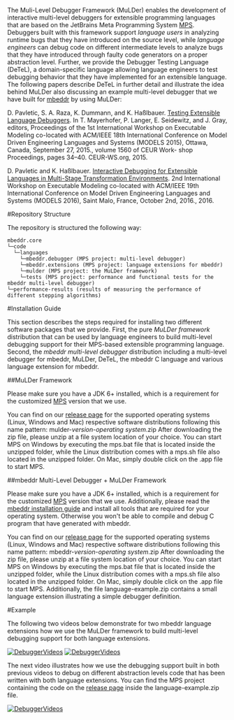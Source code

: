 The Muli-Level Debugger Framework (MuLDer) enables the development of interactive multi-level debuggers for extensible programming languages that are based on the JetBrains Meta Programming System [MPS](https://www.jetbrains.com/mps/). Debuggers built with this framework support *language users* in analyzing runtime bugs that they have introduced on the source level, while *language engineers* can debug code on different intermediate levels to analyze bugs that they have introduced through faulty code generators on a proper abstraction level. Further, we provide the Debugger Testing Language (DeTeL), a domain-specific language allowing language engineers to test debugging behavior that they have implemented for an extensible language. The following papers describe DeTeL in further detail and illustrate the idea behind MuLDer also discussing an example multi-level debugger that we have built for [mbeddr](http://mbeddr.com/) by using MuLDer:

D. Pavletic, S. A. Raza, K. Dummann, and K. Haßlbauer. [Testing Extensible Language Debuggers](http://ceur-ws.org/Vol-1560/paper6.pdf). In T. Mayerhofer, P. Langer, E. Seidewitz, and J. Gray, editors, Proceedings of the 1st International Workshop on Executable Modeling co-located with ACM/IEEE 18th International Conference on Model Driven Engineering Languages and Systems (MODELS 2015), Ottawa, Canada, September 27, 2015., volume 1560 of CEUR Work- shop Proceedings, pages 34–40. CEUR-WS.org, 2015.

D. Pavletic and K. Haßlbauer. [Interactive Debugging for Extensible Languages in Multi-Stage Transformation Environments](http://www.modelexecution.org/media/EXE2016/papers/EXE_2016_paper_10.pdf). 2nd International Workshop on Executable Modeling co-located with ACM/IEEE 19th International Conference on Model Driven Engineering Languages and Systems (MODELS 2016), Saint Malo, France, October 2nd, 2016., 2016.

#Repository Structure

The repository is structured the following way:
```
mbeddr.core
└─code
  └─languages
    └─mbeddr.debugger (MPS project: multi-level debugger)
    └─mbeddr.extensions (MPS project: language extensions for mbeddr)
    └─mulder (MPS project: the MuLDer framework)
    └─tests (MPS project: performance and functional tests for the mbeddr multi-level debugger)
└─performance-results (results of measuring the performance of different stepping algorithms)
```

#Installation Guide

This section describes the steps required for installing two different software packages that we provide. First, the pure *MuLDer framework* distribution that can be used by language engineers to build multi-level debugging support for their MPS-based extensible programming language. Second, the *mbeddr multi-level debugger* distribution including a multi-level debugger for mbeddr, MuLDer, DeTeL, the mbeddr C language and various language extension for mbeddr.

##MuLDer Framework

Please make sure you have a JDK 6+ installed, which is a requirement for the customized [MPS](https://github.com/DomenikP/MLMPS) version that we use. 

You can find on our [release page](https://github.com/DomenikP/MuLDer/releases) for the supported operating systems (Linux, Windows and Mac) respective software distributions following this name pattern: mulder-*version*-*operating system*.zip  After downloading the zip file, please unzip at a file system location of your choice. You can start MPS on Windows by executing the mps.bat file that is located inside the unzipped folder, while the Linux distribution comes with a mps.sh file also located in the unzipped folder. On Mac, simply double click on the .app file to start MPS.

##mbeddr Multi-Level Debugger + MuLDer Framework

Please make sure you have a JDK 6+ installed, which is a requirement for the customized [MPS](https://github.com/DomenikP/MLMPS) version that we use. Additionally, please read the [mbeddr installation guide](http://mbeddr.com/download.html) and install all tools that are required for your operating system. Otherwise you won't be able to compile and debug C program that have generated with mbeddr.

You can find on our [release page](https://github.com/DomenikP/MuLDer/releases) for the supported operating systems (Linux, Windows and Mac) respective software distributions following this name pattern: mbeddr-*version*-*operating system*.zip  After downloading the zip file, please unzip at a file system location of your choice. You can start MPS on Windows by executing the mps.bat file that is located inside the unzipped folder, while the Linux distribution comes with a mps.sh file also located in the unzipped folder. On Mac, simply double click on the .app file to start MPS. Additionally, the file language-example.zip contains a small language extension illustrating a simple debugger definition.

#Example

The following two videos below demonstrate for two mbeddr language extensions how we use the MuLDer framework to build multi-level debugging support for both language extensions.

[![DebuggerVideos](http://img.youtube.com/vi/3sQZoOWZ3ho/hqdefault.jpg)](https://youtu.be/3sQZoOWZ3ho)
[![DebuggerVideos](http://img.youtube.com/vi/3sQZoOWZ3ho/hqdefault.jpg)](https://youtu.be/3sQZoOWZ3ho)

The next video illustrates how we use the debugging support built in both previous videos to debug on different abstraction levels code that has been written with both language extensions. You can find the MPS project containing the code on the [release page](https://github.com/DomenikP/MuLDer/releases) inside the language-example.zip file.

[![DebuggerVideos](http://img.youtube.com/vi/paziGUePtp8/hqdefault.jpg)](https://youtu.be/paziGUePtp8)

